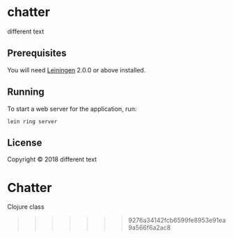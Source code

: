 # chatter

different text

## Prerequisites

You will need [Leiningen][] 2.0.0 or above installed.

[leiningen]: https://github.com/technomancy/leiningen

## Running

To start a web server for the application, run:

    lein ring server

## License

Copyright © 2018 different text
# Chatter
Clojure class
>>>>>>> 9276a34142fcb6599fe8953e91ea9a566f6a2ac8
